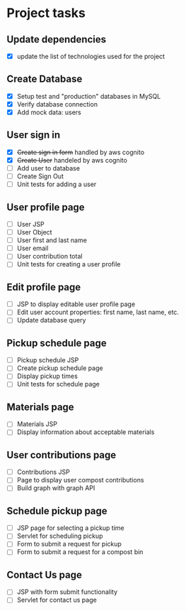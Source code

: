 # Project tasks

## Update dependencies
- [x] update the list of technologies used for the project

## Create Database
- [x] Setup test and "production" databases in MySQL
- [x] Verify database connection
- [x] Add mock data: users

## User sign in
- [x] ~~Create sign in form~~ handled by aws cognito
- [x] ~~Create User~~  handeled by aws cognito
- [ ] Add user to database
- [ ] Create Sign Out
- [ ] Unit tests for adding a user

## User profile page
- [ ] User JSP
- [ ] User Object
- [ ] User first and last name
- [ ] User email 
- [ ] User contribution total
- [ ] Unit tests for creating a user profile

## Edit profile page
- [ ] JSP to display editable user profile page
- [ ] Edit user account properties: first name, last name, etc.
- [ ] Update database query

## Pickup schedule page
- [ ] Pickup schedule JSP
- [ ] Create pickup schedule page
- [ ] Display pickup times
- [ ] Unit tests for schedule page

## Materials page
- [ ] Materials JSP
- [ ] Display information about acceptable materials

## User contributions page
- [ ] Contributions JSP 
- [ ] Page to display user compost contributions
- [ ] Build graph with graph API

## Schedule pickup page
- [ ] JSP page for selecting a pickup time
- [ ] Servlet for scheduling pickup
- [ ] Form to submit a request for pickup
- [ ] Form to submit a request for a compost bin

## Contact Us page
- [ ] JSP with form submit functionality
- [ ] Servlet for contact us page